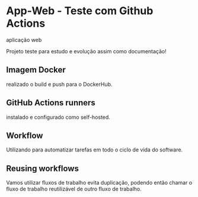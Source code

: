 

# App-Web -  Teste com Github Actions
aplicação web

Projeto teste para estudo e evolução assim como documentação!


## Imagem Docker
realizado o build e push para o DockerHub.

## GitHub Actions runners
instalado e configurado como self-hosted.

## Workflow 
Utilizando para automatizar tarefas em todo o ciclo de vida do software.

## Reusing workflows
Vamos utilizar fluxos de trabalho evita duplicação, podendo então chamar o fluxo de trabalho reutilizável de outro fluxo de trabalho.





